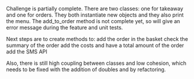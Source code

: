 Challenge is partially complete. 
There are two classes: one for takeaway and one for orders. They both instantiate new objects and they also print the menu. The add_to_order method is not complete yet, so will give an error message during the feature and unit tests.

Next steps are to create methods to:
add the order in the basket
check the summary of the order
add the costs and have a total amount of the order
add the SMS API

Also, there is still high coupling between classes and low cohesion, which needs to be fixed with the addition of doubles and by refactoring.